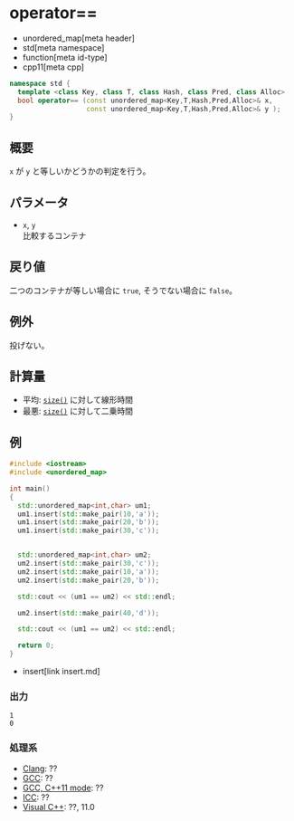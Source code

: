 # operator==
* unordered_map[meta header]
* std[meta namespace]
* function[meta id-type]
* cpp11[meta cpp]

```cpp
namespace std {
  template <class Key, class T, class Hash, class Pred, class Alloc>
  bool operator== (const unordered_map<Key,T,Hash,Pred,Alloc>& x,
                   const unordered_map<Key,T,Hash,Pred,Alloc>& y );
}
```

## 概要
`x` が `y` と等しいかどうかの判定を行う。


## パラメータ
- `x`, `y`<br/>
比較するコンテナ


## 戻り値
二つのコンテナが等しい場合に `true`, そうでない場合に `false`。

## 例外
投げない。


## 計算量
- 平均: [`size()`](size.md) に対して線形時間
- 最悪: [`size()`](size.md) に対して二乗時間


## 例
```cpp
#include <iostream>
#include <unordered_map>

int main()
{
  std::unordered_map<int,char> um1;
  um1.insert(std::make_pair(10,'a'));
  um1.insert(std::make_pair(20,'b'));
  um1.insert(std::make_pair(30,'c'));


  std::unordered_map<int,char> um2;
  um2.insert(std::make_pair(30,'c'));
  um2.insert(std::make_pair(10,'a'));
  um2.insert(std::make_pair(20,'b'));

  std::cout << (um1 == um2) << std::endl;

  um2.insert(std::make_pair(40,'d'));

  std::cout << (um1 == um2) << std::endl;

  return 0;
}
```
* insert[link insert.md]

### 出力
```
1
0
```

### 処理系
- [Clang](/implementation.md#clang): ??
- [GCC](/implementation.md#gcc): ??
- [GCC, C++11 mode](/implementation.md#gcc): ??
- [ICC](/implementation.md#icc): ??
- [Visual C++](/implementation.md#visual_cpp): ??, 11.0



